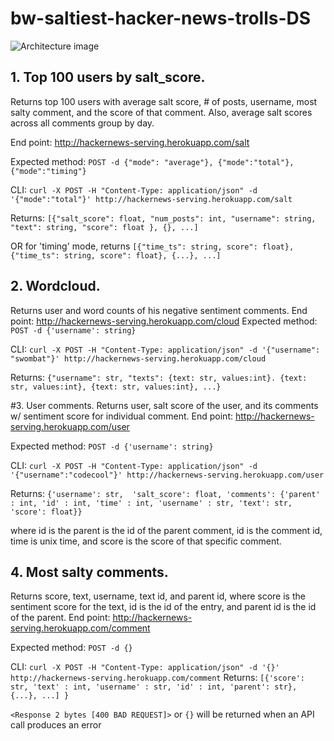 # bw-saltiest-hacker-news-trolls-DS

![Architecture image](https://github.com/Saltiest-Hacker-News-Trolls/bw-saltiest-hacker-news-trolls-DS/blob/master/Architecture%20Image.png)

## 1. Top 100 users by salt_score. 
Returns top 100 users with average salt score, # of posts, username, most salty comment, and the score of that comment.  Also, average salt scores across all comments group by day.

End point: http://hackernews-serving.herokuapp.com/salt

  Expected method: `POST -d {"mode": "average"}, {"mode":"total"},  {"mode":"timing"}`

  CLI: `curl -X POST -H "Content-Type: application/json" -d '{"mode":"total"}' http://hackernews-serving.herokuapp.com/salt`

  Returns: ```[{"salt_score": float,
              "num_posts": int,
              "username": string,
              "text": string,
              "score": float
              }, {}, ...]```

  OR for 'timing' mode, returns
`[{"time_ts": string, score": float}, {"time_ts": string, score": float}, {...}, ...]`

## 2. Wordcloud. 
Returns user and word counts of his negative sentiment comments.
End point: http://hackernews-serving.herokuapp.com/cloud
Expected method: `POST -d {'username': string}`

CLI: ```curl -X POST -H "Content-Type: application/json" -d '{"username": "swombat"}' http://hackernews-serving.herokuapp.com/cloud```

Returns: ```{"username": str,
          "texts": {text: str, values:int}. {text: str, values:int}, {text: str, values:int}, ...}```

#3. User comments.
Returns user, salt score of the user, and its comments w/ sentiment score for individual comment.
End point: http://hackernews-serving.herokuapp.com/user

Expected method: `POST -d {'username': string}`

CLI: ```curl -X POST -H "Content-Type: application/json" -d '{"username":"codecool"}' http://hackernews-serving.herokuapp.com/user```

Returns: ```{'username': str, 
          'salt_score': float,
          'comments': {'parent' : int,
                       'id' : int,
                       'time' : int,
                       'username' : str,
                       'text': str, 
                       'score': float}}```

where id is the parent is the id of the parent comment, id is the comment id, time is unix time, and score is the score of that specific comment.

## 4. Most salty comments.
Returns score, text, username, text id, and parent id, where score is the sentiment score for the text, id is the id of the entry, and parent id is the id of the parent.
End point: http://hackernews-serving.herokuapp.com/comment

Expected method: `POST -d {}`

CLI: `curl -X POST -H "Content-Type: application/json" -d '{}' http://hackernews-serving.herokuapp.com/comment`
Returns: ```[{'score': str, 'text' : int, 'username' : str, 'id' : int, 'parent': str}, {...}, ...]
}```


`<Response 2 bytes [400 BAD REQUEST]>` or `{}` will be returned when an API call produces an error
